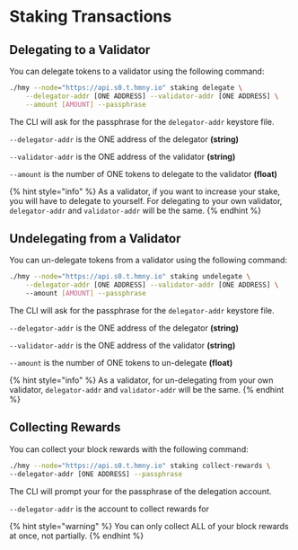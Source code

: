 # Staking Transactions

## Delegating to a Validator

You can delegate tokens to a validator using the following command:

```bash
./hmy --node="https://api.s0.t.hmny.io" staking delegate \
    --delegator-addr [ONE ADDRESS] --validator-addr [ONE ADDRESS] \
    --amount [AMOUNT] --passphrase
```

The CLI will ask for the passphrase for the `delegator-addr` keystore file.

`--delegator-addr` is the ONE address of the delegator **(string)**

`--validator-addr` is the ONE address of the validator **(string)**

`--amount` is the number of ONE tokens to delegate to the validator **(float)**

{% hint style="info" %}
As a validator, if you want to increase your stake, you will have to delegate to yourself. For delegating to your own validator, `delegator-addr` and `validator-addr` will be the same.
{% endhint %}

## Undelegating from a Validator

You can un-delegate tokens from a validator using the following command:

```bash
./hmy --node="https://api.s0.t.hmny.io" staking undelegate \
    --delegator-addr [ONE ADDRESS] --validator-addr [ONE ADDRESS] \ 
    --amount [AMOUNT] --passphrase
```

The CLI will ask for the passphrase for the `delegator-addr` keystore file.

`--delegator-addr` is the ONE address of the delegator **(string)**

`--validator-addr` is the ONE address of the validator **(string)**

`--amount` is the number of ONE tokens to un-delegate **(float)**

{% hint style="info" %}
As a validator, for un-delegating from your own validator, `delegator-addr` and `validator-addr` will be the same.
{% endhint %}

## Collecting Rewards

You can collect your block rewards with the following command:

```bash
./hmy --node="https://api.s0.t.hmny.io" staking collect-rewards \
--delegator-addr [ONE ADDRESS] --passphrase
```

The CLI will prompt your for the passphrase of the delegation account.

`--delegator-addr` is the account to collect rewards for

{% hint style="warning" %}
You can only collect ALL of your block rewards at once, not partially.
{% endhint %}
